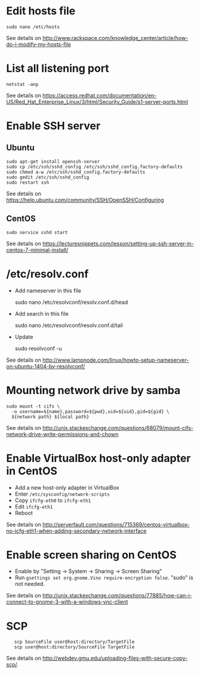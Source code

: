 # Edit hosts file

    sudo nano /etc/hosts

See details on <http://www.rackspace.com/knowledge_center/article/how-do-i-modify-my-hosts-file> 

# List all listening port

    netstat -anp

See details on <https://access.redhat.com/documentation/en-US/Red_Hat_Enterprise_Linux/3/html/Security_Guide/s1-server-ports.html>

# Enable SSH server

## Ubuntu
    sudo apt-get install openssh-server 
    sudo cp /etc/ssh/sshd_config /etc/ssh/sshd_config.factory-defaults
    sudo chmod a-w /etc/ssh/sshd_config.factory-defaults
    sudo gedit /etc/ssh/sshd_config
    sudo restart ssh

See details on <https://help.ubuntu.com/community/SSH/OpenSSH/Configuring>

## CentOS

    sudo service sshd start

See details on <https://lecturesnippets.com/lesson/setting-up-ssh-server-in-centos-7-minimal-install/>

# /etc/resolv.conf

* Add nameserver in this file

    sudo nano /etc/resolvconf/resolv.conf.d/head

* Add search in this file

    sudo nano /etc/resolvconf/resolv.conf.d/tail

* Update

    sudo resolvconf -u

See details on <http://www.lampnode.com/linux/howto-setup-nameserver-on-ubuntu-1404-by-resolvconf/>

# Mounting network drive by samba

    sudo mount -t cifs \
      -o username=${name},password=${pwd},uid=${uid},gid=${gid} \
      ${network path} ${local path}

See details on <http://unix.stackexchange.com/questions/68079/mount-cifs-network-drive-write-permissions-and-chown>

# Enable VirtualBox host-only adapter in CentOS

* Add a new host-only adapter in VirtualBox
* Enter `/etc/sysconfig/network-scripts`
* Copy `ifcfg-eth0` to `ifcfg-eth1`
* Edit `ifcfg-eth1`
* Reboot

See details on <http://serverfault.com/questions/715369/centos-virtualbox-no-icfg-eth1-when-adding-secondary-network-interface>

# Enable screen sharing on CentOS

* Enable by "Setting -> System -> Sharing -> Screen Sharing"
* Run `gsettings set org.gnome.Vino require-encryption false`. "sudo" is not needed.

See details on <http://unix.stackexchange.com/questions/77885/how-can-i-connect-to-gnome-3-with-a-windows-vnc-client>

# SCP

```
   scp SourceFile user@host:directory/TargetFile
   scp user@host:directory/SourceFile TargetFile
```

See details on <http://webdev.gmu.edu/uploading-files-with-secure-copy-scp/>.